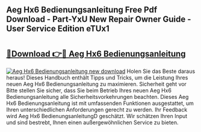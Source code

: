 ## Aeg Hx6 Bedienungsanleitung Free Pdf Download - Part-YxU New Repair Owner Guide - User Service Edition eTUx1

# <h2><a href="http://df3118.blite.top/?on=Aeg+Hx6+Bedienungsanleitung">🔗Download 👉🔴 Aeg Hx6 Bedienungsanleitung</a></h2>

[![Aeg Hx6 Bedienungsanleitung new download](https://i.imgur.com/lujVjoI.png)](http://df3118.blite.top/?on=Aeg+Hx6+Bedienungsanleitung)
Holen Sie das Beste daraus heraus! Dieses Handbuch enthält Tipps und Tricks, um die Leistung Ihres neuen Aeg Hx6 Bedienungsanleitung zu maximieren. Sicherheit geht vor Bitte stellen Sie sicher, dass Sie beim Betrieb Ihres neuen Aeg Hx6 Bedienungsanleitung alle Sicherheitsvorkehrungen beachten. Dieses Aeg Hx6 Bedienungsanleitung ist mit umfassenden Funktionen ausgestattet, um Ihren unterschiedlichen Anforderungen gerecht zu werden. Ihr Feedback wird Aeg Hx6 BedienungsanleitungD geschätzt. Wir schätzen Ihren Input und sind bestrebt, Ihnen einen außergewöhnlichen Service zu bieten.
